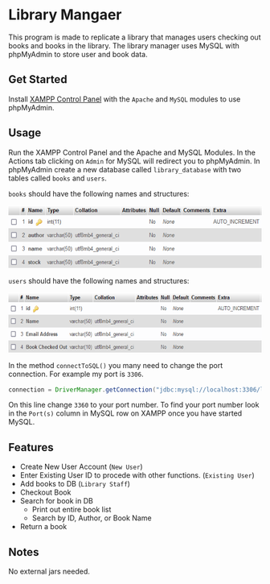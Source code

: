 # Library Mangaer
This program is made to replicate a library that manages users checking out books and books in the library.
The library manager uses MySQL with phpMyAdmin to store user and book data.

## Get Started
Install [XAMPP Control Panel](https://www.apachefriends.org/index.html) with the `Apache` and `MySQL` modules to use phpMyAdmin.


## Usage
Run the XAMPP Control Panel and the Apache and MySQL Modules. 
In the Actions tab clicking on `Admin` for MySQL will redirect you to phpMyAdmin.
In phpMyAdmin create a new database called `library_database` with two tables called `books` and `users`.

`books` should have the following names and structures:

<img src = "./images/lib1.png" width=600 height=125>

`users` should have the following names and structures:

<img src = "./images/lib2.png" width=600 height=120>

In the method `connectToSQL()` you many need to change the port connection. For example my port is `3306`.

```java
connection = DriverManager.getConnection("jdbc:mysql://localhost:3306/library_database", "root", "");
```
On this line change `3360` to your port number. To find your port number look in the `Port(s)` column in MySQL row on XAMPP once you have started MySQL.

## Features

* Create New User Account (`New User`)
* Enter Existing User ID to procede with other functions. (`Existing User`)
* Add books to DB (`Library Staff`)
* Checkout Book
* Search for book in DB
  * Print out entire book list
  * Search by ID, Author, or Book Name
* Return a book

## Notes

No external jars needed.
